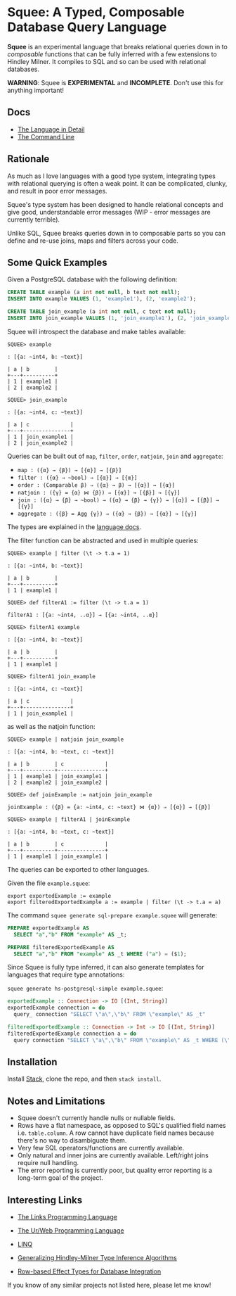 # Squee: A Typed, Composable Database Query Language

**Squee** is an experimental language that breaks relational queries down in to *composable* functions that can be fully inferred with a few extensions to Hindley Milner. It compiles to SQL and so can be used with relational databases.

**WARNING**: Squee is **EXPERIMENTAL** and **INCOMPLETE**. Don't use this for anything important!

## Docs

* [The Language in Detail](docs/language.md)
* [The Command Line](docs/cli.md)

## Rationale

As much as I love languages with a good type system, integrating types with relational querying is often a weak point. It can be complicated, clunky, and result in poor error messages.

Squee's type system has been designed to handle relational concepts and give good, understandable error messages (WIP - error messages are currently terrible).

Unlike SQL, Squee breaks queries down in to composable parts so you can define and re-use joins, maps and filters across your code.

## Some Quick Examples

Given a PostgreSQL database with the following definition:

```sql
CREATE TABLE example (a int not null, b text not null);
INSERT INTO example VALUES (1, 'example1'), (2, 'example2');

CREATE TABLE join_example (a int not null, c text not null);
INSERT INTO join_example VALUES (1, 'join_example1'), (2, 'join_example2');
```

Squee will introspect the database and make tables available:

```
SQUEE> example

: [{a: ~int4, b: ~text}]

| a | b        |
+---+----------+
| 1 | example1 |
| 2 | example2 |

SQUEE> join_example

: [{a: ~int4, c: ~text}]

| a | c             |
+---+---------------+
| 1 | join_example1 |
| 2 | join_example2 |
```

Queries can be built out of `map`, `filter`, `order`, `natjoin`, `join` and `aggregate`:

* `map : ({α} → {β}) → [{α}] → [{β}]`
* `filter : ({α} → ~bool) → [{α}] → [{α}]`
* `order : (Comparable β) ⇒ ({α} → β) → [{α}] → [{α}]`
* `natjoin : ({γ} = {α} ⋈ {β}) ⇒ [{α}] → [{β}] → [{γ}]`
* `join : ({α} → {β} → ~bool) → ({α} → {β} → {γ}) → [{α}] → [{β}] → [{γ}]`
* `aggregate : ({β} = Agg {γ}) ⇒ ({α} → {β}) → [{α}] → [{γ}]`

The types are explained in the [language docs](docs/language.md).

The filter function can be abstracted and used in multiple queries:

```
SQUEE> example | filter (\t -> t.a = 1)

: [{a: ~int4, b: ~text}]

| a | b        |
+---+----------+
| 1 | example1 |

SQUEE> def filterA1 := filter (\t -> t.a = 1)

filterA1 : [{a: ~int4, ..α}] → [{a: ~int4, ..α}]

SQUEE> filterA1 example

: [{a: ~int4, b: ~text}]

| a | b        |
+---+----------+
| 1 | example1 |

SQUEE> filterA1 join_example

: [{a: ~int4, c: ~text}]

| a | c             |
+---+---------------+
| 1 | join_example1 |
```

as well as the natjoin function:

```
SQUEE> example | natjoin join_example

: [{a: ~int4, b: ~text, c: ~text}]

| a | b        | c             |
+---+----------+---------------+
| 1 | example1 | join_example1 |
| 2 | example2 | join_example2 |

SQUEE> def joinExample := natjoin join_example

joinExample : ({β} = {a: ~int4, c: ~text} ⋈ {α}) ⇒ [{α}] → [{β}]

SQUEE> example | filterA1 | joinExample

: [{a: ~int4, b: ~text, c: ~text}]

| a | b        | c             |
+---+----------+---------------+
| 1 | example1 | join_example1 |
```

The queries can be exported to other languages.

Given the file `example.squee`:
```
export exportedExample := example
export filteredExportedExample a := example | filter (\t -> t.a = a)
```

The command `squee generate sql-prepare example.squee` will generate:

```sql
PREPARE exportedExample AS
  SELECT "a","b" FROM "example" AS _t;

PREPARE filteredExportedExample AS
  SELECT "a","b" FROM "example" AS _t WHERE ("a") = ($1);
```

Since Squee is fully type inferred, it can also generate templates for languages that require type annotations:

`squee generate hs-postgresql-simple example.squee`:

```haskell
exportedExample :: Connection -> IO [(Int, String)]
exportedExample connection = do
  query_ connection "SELECT \"a\",\"b\" FROM \"example\" AS _t"

filteredExportedExample :: Connection -> Int -> IO [(Int, String)]
filteredExportedExample connection a = do
  query connection "SELECT \"a\",\"b\" FROM \"example\" AS _t WHERE (\"a\") = (?)" (Only a)
```

## Installation

Install [Stack](https://docs.haskellstack.org/en/stable/README/#how-to-install), clone the repo, and then `stack install`.

## Notes and Limitations

* Squee doesn't currently handle nulls or nullable fields.
* Rows have a flat namespace, as opposed to SQL's qualified field names i.e. `table.column`. A row cannot have duplicate field names because there's no way to disambiguate them.
* Very few SQL operators/functions are currently available.
* Only natural and inner joins are currently available. Left/right joins require null handling.
* The error reporting is currently poor, but quality error reporting is a long-term goal of the project.

## Interesting Links

* [The Links Programming Language](https://links-lang.org/)
* [The Ur/Web Programming Language](http://impredicative.com/ur/)
* [LINQ](https://docs.microsoft.com/en-us/dotnet/csharp/programming-guide/concepts/linq/)

* [Generalizing Hindley-Milner Type Inference Algorithms](https://www.researchgate.net/publication/2528716_Generalizing_Hindley-Milner_Type_Inference_Algorithms)
* [Row-based Effect Types for Database Integration](http://homepages.inf.ed.ac.uk/slindley/papers/corelinks.pdf)

If you know of any similar projects not listed here, please let me know!
